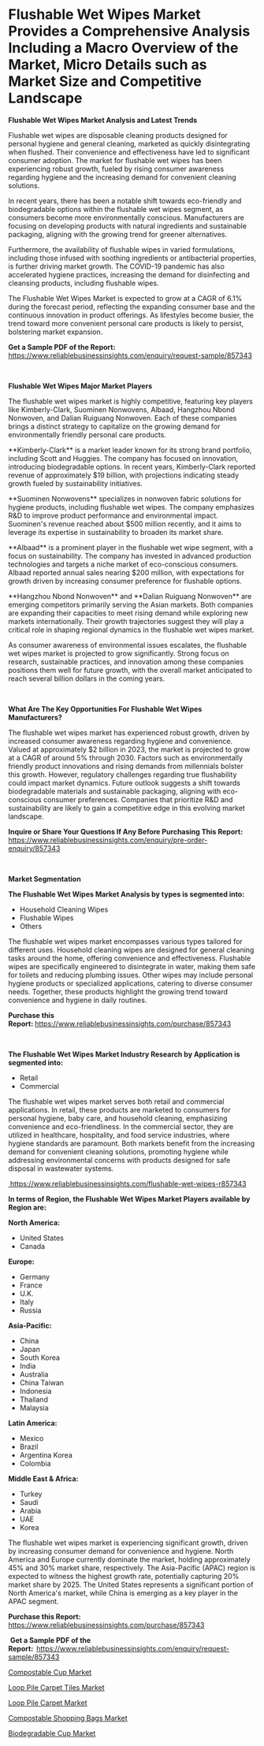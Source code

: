 <p><h1>Flushable Wet Wipes Market Provides a Comprehensive Analysis Including a Macro Overview of the Market, Micro Details such as Market Size and Competitive Landscape</h1></p><p><strong>Flushable Wet Wipes Market Analysis and Latest Trends</strong></p>
<p><p>Flushable wet wipes are disposable cleaning products designed for personal hygiene and general cleaning, marketed as quickly disintegrating when flushed. Their convenience and effectiveness have led to significant consumer adoption. The market for flushable wet wipes has been experiencing robust growth, fueled by rising consumer awareness regarding hygiene and the increasing demand for convenient cleaning solutions. </p><p>In recent years, there has been a notable shift towards eco-friendly and biodegradable options within the flushable wet wipes segment, as consumers become more environmentally conscious. Manufacturers are focusing on developing products with natural ingredients and sustainable packaging, aligning with the growing trend for greener alternatives. </p><p>Furthermore, the availability of flushable wipes in varied formulations, including those infused with soothing ingredients or antibacterial properties, is further driving market growth. The COVID-19 pandemic has also accelerated hygiene practices, increasing the demand for disinfecting and cleansing products, including flushable wipes. </p><p>The Flushable Wet Wipes Market is expected to grow at a CAGR of 6.1% during the forecast period, reflecting the expanding consumer base and the continuous innovation in product offerings. As lifestyles become busier, the trend toward more convenient personal care products is likely to persist, bolstering market expansion.</p></p>
<p><strong>Get a Sample PDF of the Report:&nbsp;</strong> <a href="https://www.reliablebusinessinsights.com/enquiry/request-sample/857343?utm_campaign=1138&utm_medium=2&utm_source=Github&utm_content=ia&utm_term=07022025&utm_id=flushable-wet-wipes">https://www.reliablebusinessinsights.com/enquiry/request-sample/857343</a></p>
<p>&nbsp;</p>
<p><strong>Flushable Wet Wipes Major Market Players</strong></p>
<p><p>The flushable wet wipes market is highly competitive, featuring key players like Kimberly-Clark, Suominen Nonwovens, Albaad, Hangzhou Nbond Nonwoven, and Dalian Ruiguang Nonwoven. Each of these companies brings a distinct strategy to capitalize on the growing demand for environmentally friendly personal care products.</p><p>**Kimberly-Clark** is a market leader known for its strong brand portfolio, including Scott and Huggies. The company has focused on innovation, introducing biodegradable options. In recent years, Kimberly-Clark reported revenue of approximately $19 billion, with projections indicating steady growth fueled by sustainability initiatives.</p><p>**Suominen Nonwovens** specializes in nonwoven fabric solutions for hygiene products, including flushable wet wipes. The company emphasizes R&D to improve product performance and environmental impact. Suominen's revenue reached about $500 million recently, and it aims to leverage its expertise in sustainability to broaden its market share.</p><p>**Albaad** is a prominent player in the flushable wet wipe segment, with a focus on sustainability. The company has invested in advanced production technologies and targets a niche market of eco-conscious consumers. Albaad reported annual sales nearing $200 million, with expectations for growth driven by increasing consumer preference for flushable options.</p><p>**Hangzhou Nbond Nonwoven** and **Dalian Ruiguang Nonwoven** are emerging competitors primarily serving the Asian markets. Both companies are expanding their capacities to meet rising demand while exploring new markets internationally. Their growth trajectories suggest they will play a critical role in shaping regional dynamics in the flushable wet wipes market.</p><p>As consumer awareness of environmental issues escalates, the flushable wet wipes market is projected to grow significantly. Strong focus on research, sustainable practices, and innovation among these companies positions them well for future growth, with the overall market anticipated to reach several billion dollars in the coming years.</p></p>
<p>&nbsp;</p>
<p><strong>What Are The Key Opportunities For Flushable Wet Wipes Manufacturers?</strong></p>
<p><p>The flushable wet wipes market has experienced robust growth, driven by increased consumer awareness regarding hygiene and convenience. Valued at approximately $2 billion in 2023, the market is projected to grow at a CAGR of around 5% through 2030. Factors such as environmentally friendly product innovations and rising demands from millennials bolster this growth. However, regulatory challenges regarding true flushability could impact market dynamics. Future outlook suggests a shift towards biodegradable materials and sustainable packaging, aligning with eco-conscious consumer preferences. Companies that prioritize R&D and sustainability are likely to gain a competitive edge in this evolving market landscape.</p></p>
<p><strong>Inquire or Share Your Questions If Any Before Purchasing This Report:</strong> <a href="https://www.reliablebusinessinsights.com/enquiry/pre-order-enquiry/857343?utm_campaign=1138&utm_medium=2&utm_source=Github&utm_content=ia&utm_term=07022025&utm_id=flushable-wet-wipes">https://www.reliablebusinessinsights.com/enquiry/pre-order-enquiry/857343</a></p>
<p>&nbsp;</p>
<p><strong>Market Segmentation</strong></p>
<p><strong>The Flushable Wet Wipes Market Analysis by types is segmented into:</strong></p>
<p><ul><li>Household Cleaning Wipes</li><li>Flushable Wipes</li><li>Others</li></ul></p>
<p><p>The flushable wet wipes market encompasses various types tailored for different uses. Household cleaning wipes are designed for general cleaning tasks around the home, offering convenience and effectiveness. Flushable wipes are specifically engineered to disintegrate in water, making them safe for toilets and reducing plumbing issues. Other wipes may include personal hygiene products or specialized applications, catering to diverse consumer needs. Together, these products highlight the growing trend toward convenience and hygiene in daily routines.</p></p>
<p><strong>Purchase this Report:&nbsp;</strong><a href="https://www.reliablebusinessinsights.com/purchase/857343?utm_campaign=1138&utm_medium=2&utm_source=Github&utm_content=ia&utm_term=07022025&utm_id=flushable-wet-wipes">https://www.reliablebusinessinsights.com/purchase/857343</a></p>
<p>&nbsp;</p>
<p><strong>The Flushable Wet Wipes Market Industry Research by Application is segmented into:</strong></p>
<p><ul><li>Retail</li><li>Commercial</li></ul></p>
<p><p>The flushable wet wipes market serves both retail and commercial applications. In retail, these products are marketed to consumers for personal hygiene, baby care, and household cleaning, emphasizing convenience and eco-friendliness. In the commercial sector, they are utilized in healthcare, hospitality, and food service industries, where hygiene standards are paramount. Both markets benefit from the increasing demand for convenient cleaning solutions, promoting hygiene while addressing environmental concerns with products designed for safe disposal in wastewater systems.</p></p>
<p><a href="https://www.reliablebusinessinsights.com/flushable-wet-wipes-r857343?utm_campaign=1138&utm_medium=2&utm_source=Github&utm_content=ia&utm_term=07022025&utm_id=flushable-wet-wipes">&nbsp;https://www.reliablebusinessinsights.com/flushable-wet-wipes-r857343</a></p>
<p><strong>In terms of Region, the Flushable Wet Wipes Market Players available by Region are:</strong></p>
<p>
    <p> <strong> North America: </strong>
        <ul>
            <li>United States</li>
            <li>Canada</li>
        </ul>
        </p> 
    <p> <strong> Europe: </strong>
        <ul>
            <li>Germany</li>
            <li>France</li>
            <li>U.K.</li>
            <li>Italy</li>
            <li>Russia</li>
        </ul>
        </p> 
    <p> <strong> Asia-Pacific: </strong>
        <ul>
            <li>China</li>
            <li>Japan</li>
            <li>South Korea</li>
            <li>India</li>
            <li>Australia</li>
            <li>China Taiwan</li>
            <li>Indonesia</li>
            <li>Thailand</li>
            <li>Malaysia</li>
        </ul>
        </p> 
    <p> <strong> Latin America: </strong>
        <ul>
            <li>Mexico</li>
            <li>Brazil</li>
            <li>Argentina Korea</li>
            <li>Colombia</li>
        </ul>
        </p> 
    <p> <strong> Middle East & Africa: </strong>
        <ul>
            <li>Turkey</li>
            <li>Saudi</li>
            <li>Arabia</li>
            <li>UAE</li>
            <li>Korea</li>
        </ul>
    </p>
    </p>
<p><p>The flushable wet wipes market is experiencing significant growth, driven by increasing consumer demand for convenience and hygiene. North America and Europe currently dominate the market, holding approximately 45% and 30% market share, respectively. The Asia-Pacific (APAC) region is expected to witness the highest growth rate, potentially capturing 20% market share by 2025. The United States represents a significant portion of North America's market, while China is emerging as a key player in the APAC segment.</p></p>
<p><strong>Purchase this Report: </strong><a href="https://www.reliablebusinessinsights.com/purchase/857343?utm_campaign=1138&utm_medium=2&utm_source=Github&utm_content=ia&utm_term=07022025&utm_id=flushable-wet-wipes">https://www.reliablebusinessinsights.com/purchase/857343</a></p>
<p>&nbsp;<strong>Get a Sample PDF of the Report:&nbsp;&nbsp;</strong><a href="https://www.reliablebusinessinsights.com/enquiry/request-sample/857343?utm_campaign=1138&utm_medium=2&utm_source=Github&utm_content=ia&utm_term=07022025&utm_id=flushable-wet-wipes">https://www.reliablebusinessinsights.com/enquiry/request-sample/857343</a></p>
<p><strong></strong></p>
<p><p><a href="https://github.com/leehihkl/Market-Research-Report-List-1/blob/main/compostable-cup-market.md?utm_campaign=1138&utm_medium=2&utm_source=Github&utm_content=ia&utm_term=07022025&utm_id=flushable-wet-wipes">Compostable Cup Market</a></p><p><a href="https://github.com/hoevealiur4/Market-Research-Report-List-1/blob/main/loop-pile-carpet-tiles-market.md?utm_campaign=1138&utm_medium=2&utm_source=Github&utm_content=ia&utm_term=07022025&utm_id=flushable-wet-wipes">Loop Pile Carpet Tiles Market</a></p><p><a href="https://github.com/nibbsmantji/Market-Research-Report-List-1/blob/main/loop-pile-carpet-market.md?utm_campaign=1138&utm_medium=2&utm_source=Github&utm_content=ia&utm_term=07022025&utm_id=flushable-wet-wipes">Loop Pile Carpet Market</a></p><p><a href="https://github.com/guleealhani/Market-Research-Report-List-1/blob/main/compostable-shopping-bags-market.md?utm_campaign=1138&utm_medium=2&utm_source=Github&utm_content=ia&utm_term=07022025&utm_id=flushable-wet-wipes">Compostable Shopping Bags Market</a></p><p><a href="https://github.com/palejsaafuu/Market-Research-Report-List-1/blob/main/biodegradable-cup-market.md?utm_campaign=1138&utm_medium=2&utm_source=Github&utm_content=ia&utm_term=07022025&utm_id=flushable-wet-wipes">Biodegradable Cup Market</a></p></p>